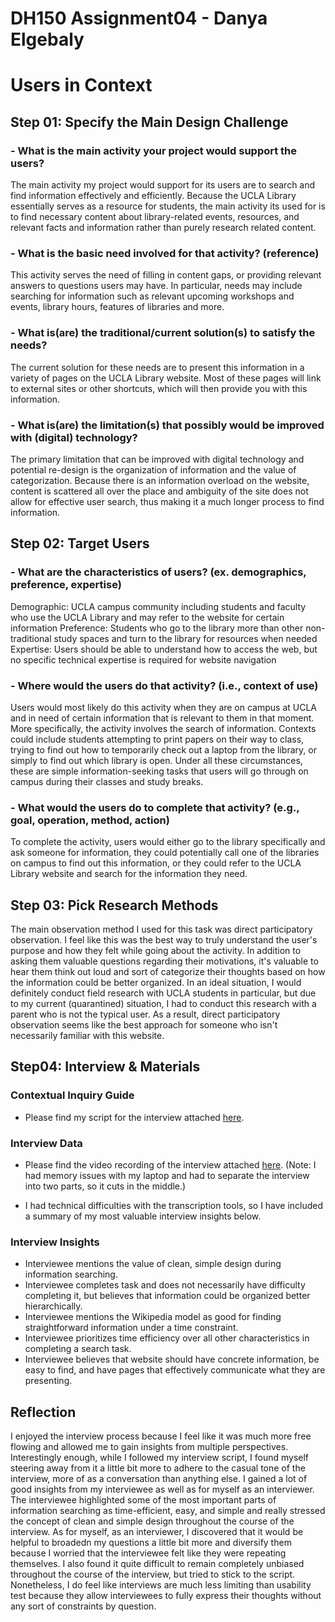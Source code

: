 # DH150 Assignment04 - Danya Elgebaly
# Users in Context

## Step 01: Specify the Main Design Challenge
### - What is the main activity your project would support the users?
The main activity my project would support for its users are to search and find information effectively and efficiently. Because the UCLA Library essentially serves as a resource for students, the main activity its used for is to find necessary content about library-related events, resources, and relevant facts and information rather than purely research related content.

### - What is the basic need involved for that activity? (reference)
This activity serves the need of filling in content gaps, or providing relevant answers to questions users may have. In particular, needs may include searching for information such as relevant upcoming workshops and events, library hours, features of libraries and more.

### - What is(are) the traditional/current solution(s) to satisfy the needs?
The current solution for these needs are to present this information in a variety of pages on the UCLA Library website. Most of these pages will link to external sites or other shortcuts, which will then provide you with this information. 

### - What is(are) the limitation(s) that possibly would be improved with (digital) technology?
The primary limitation that can be improved with digital technology and potential re-design is the organization of information and the value of categorization. Because there is an information overload on the website, content is scattered all over the place and ambiguity of the site does not allow for effective user search, thus making it a much longer process to find information.

## Step 02: Target Users
### - What are the characteristics of users? (ex. demographics, preference, expertise) 
Demographic: UCLA campus community including students and faculty who use the UCLA Library and may refer to the website for certain information
Preference: Students who go to the library more than other non-traditional study spaces and turn to the library for resources when needed
Expertise: Users should be able to understand how to access the web, but no specific technical expertise is required for website navigation


### - Where would the users do that activity? (i.e., context of use)
Users would most likely do this activity when they are on campus at UCLA and in need of certain information that is relevant to them in that moment. More specifically, the activity involves the search of information. Contexts could include students attempting to print papers on their way to class, trying to find out how to temporarily check out a laptop from the library, or simply to find out which library is open. Under all these circumstances, these are simple information-seeking tasks that users will go through on campus during their classes and study breaks. 

### - What would the users do to complete that activity? (e.g., goal, operation, method, action)

To complete the activity, users would either go to the library specifically and ask someone for information, they could potentially call one of the libraries on campus to find out this information, or they could refer to the UCLA Library website and search for the information they need. 

## Step 03: Pick Research Methods
The main observation method I used for this task was direct participatory observation. I feel like this was the best way to truly understand the user's purpose and how they felt while going about the activity. In addition to asking them valuable questions regarding their motivations, it's valuable to hear them think out loud and sort of categorize their thoughts based on how the information could be better organized. In an ideal situation, I would definitely conduct field research with UCLA students in particular, but due to my current (quarantined) situation, I had to conduct this research with a parent who is not the typical user. As a result, direct participatory observation seems like the best approach for someone who isn't necessarily familiar with this website.


## Step04: Interview & Materials
### Contextual Inquiry Guide
- Please find my script for the interview attached [here](https://docs.google.com/document/d/1XnQB_YrDT-J4f2HIs7ltb9Ga0IHI5kiN1zfpip-U0zM/edit?usp=sharing). 

### Interview Data
- Please find the video recording of the interview attached [here](https://drive.google.com/file/d/1Y2P80Xu4SEMN9qk0hLcVtLaM0rWzg0SI/view?usp=sharing). (Note: I had memory issues with my laptop and had to separate the interview into two parts, so it cuts in the middle.)

- I had technical difficulties with the transcription tools, so I have included a summary of my most valuable interview insights below. 

### Interview Insights 
- Interviewee mentions the value of clean, simple design during information searching.
- Interviewee completes task and does not necessarily have difficulty completing it, but believes that information could be organized better hierarchically. 
- Interviewee mentions the Wikipedia model as good for finding straightforward information under a time constraint.
- Interviewee prioritizes time efficiency over all other characteristics in completing a search task.
- Interviewee believes that website should have concrete information, be easy to find, and have pages that effectively communicate what they are presenting.

## Reflection
I enjoyed the interview process because I feel like it was much more free flowing and allowed me to gain insights from multiple perspectives. Interestingly enough, while I followed my interview script, I found myself steering away from it a little bit more to adhere to the casual tone of the interview, more of as a conversation than anything else. I gained a lot of good insights from my interviewee as well as for myself as an interviewer. The interviewee highlighted some of the most important parts of information searching as time-efficient, easy, and simple and really stressed the concept of clean and simple design throughout the course of the interview. As for myself, as an interviewer, I discovered that it would be helpful to broadedn my questions a little bit more and diversify them because I worried that the interviewee felt like they were repeating themselves. I also found it quite difficult to remain completely unbiased throughout the course of the interview, but tried to stick to the script. Nonetheless, I do feel like interviews are much less limiting than usability test because they allow interviewees to fully express their thoughts without any sort of constraints by question.
